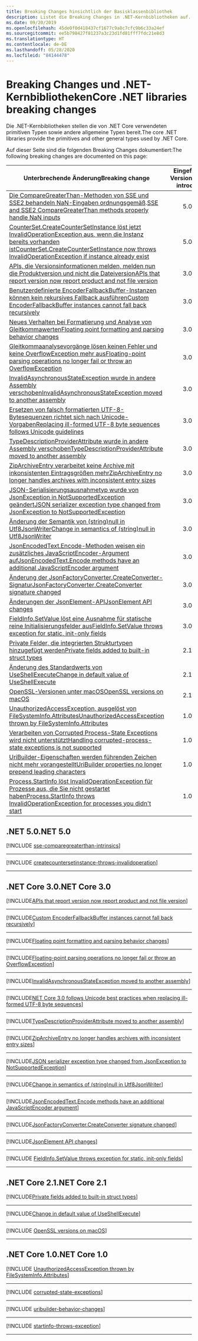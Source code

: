 ```yaml
---
title: Breaking Changes hinsichtlich der Basisklassenbibliothek
description: Listet die Breaking Changes in .NET-Kernbibliotheken auf.
ms.date: 09/20/2019
ms.openlocfilehash: 45de0f0d418437cf1677c9a8c7cfc9b6c33a24ef
ms.sourcegitcommit: ee5b798427f81237a3c23d1fd81fff7fdc21e8d3
ms.translationtype: HT
ms.contentlocale: de-DE
ms.lasthandoff: 05/28/2020
ms.locfileid: "84144478"
---
```

# <a name="core-net-libraries-breaking-changes"></a><span data-ttu-id="8862c-103">Breaking Changes und .NET-Kernbibliotheken</span><span class="sxs-lookup"><span data-stu-id="8862c-103">Core .NET libraries breaking changes</span></span>

<span data-ttu-id="8862c-104">Die .NET-Kernbibliotheken stellen die von .NET Core verwendeten primitiven Typen sowie andere allgemeine Typen bereit.</span><span class="sxs-lookup"><span data-stu-id="8862c-104">The core .NET libraries provide the primitives and other general types used by .NET Core.</span></span>

<span data-ttu-id="8862c-105">Auf dieser Seite sind die folgenden Breaking Changes dokumentiert:</span><span class="sxs-lookup"><span data-stu-id="8862c-105">The following breaking changes are documented on this page:</span></span>

| <span data-ttu-id="8862c-106">Unterbrechende Änderung</span><span class="sxs-lookup"><span data-stu-id="8862c-106">Breaking change</span></span> | <span data-ttu-id="8862c-107">Eingeführt in Version</span><span class="sxs-lookup"><span data-stu-id="8862c-107">Version introduced</span></span> |
| - | :-: |
| <span data-ttu-id="8862c-108">[Die CompareGreaterThan-Methoden von SSE und SSE2 behandeln NaN-Eingaben ordnungsgemäß](#sse-and-sse2-comparegreaterthan-methods-properly-handle-nan-inputs).</span><span class="sxs-lookup"><span data-stu-id="8862c-108">[SSE and SSE2 CompareGreaterThan methods properly handle NaN inputs](#sse-and-sse2-comparegreaterthan-methods-properly-handle-nan-inputs)</span></span> | <span data-ttu-id="8862c-109">5.0</span><span class="sxs-lookup"><span data-stu-id="8862c-109">5.0</span></span> |
| [<span data-ttu-id="8862c-110">CounterSet.CreateCounterSetInstance löst jetzt InvalidOperationException aus, wenn die Instanz bereits vorhanden ist</span><span class="sxs-lookup"><span data-stu-id="8862c-110">CounterSet.CreateCounterSetInstance now throws InvalidOperationException if instance already exist</span></span>](#countersetcreatecountersetinstance-now-throws-invalidoperationexception-if-instance-already-exists) | <span data-ttu-id="8862c-111">5.0</span><span class="sxs-lookup"><span data-stu-id="8862c-111">5.0</span></span> |
| [<span data-ttu-id="8862c-112">APIs, die Versionsinformationen melden, melden nun die Produktversion und nicht die Dateiversion</span><span class="sxs-lookup"><span data-stu-id="8862c-112">APIs that report version now report product and not file version</span></span>](#apis-that-report-version-now-report-product-and-not-file-version) | <span data-ttu-id="8862c-113">3.0</span><span class="sxs-lookup"><span data-stu-id="8862c-113">3.0</span></span> |
| [<span data-ttu-id="8862c-114">Benutzerdefinierte EncoderFallbackBuffer-Instanzen können kein rekursives Fallback ausführen</span><span class="sxs-lookup"><span data-stu-id="8862c-114">Custom EncoderFallbackBuffer instances cannot fall back recursively</span></span>](#custom-encoderfallbackbuffer-instances-cannot-fall-back-recursively) | <span data-ttu-id="8862c-115">3.0</span><span class="sxs-lookup"><span data-stu-id="8862c-115">3.0</span></span> |
| [<span data-ttu-id="8862c-116">Neues Verhalten bei Formatierung und Analyse von Gleitkommawerten</span><span class="sxs-lookup"><span data-stu-id="8862c-116">Floating point formatting and parsing behavior changes</span></span>](#floating-point-formatting-and-parsing-behavior-changed) | <span data-ttu-id="8862c-117">3.0</span><span class="sxs-lookup"><span data-stu-id="8862c-117">3.0</span></span> |
| [<span data-ttu-id="8862c-118">Gleitkommaanalysevorgänge lösen keinen Fehler und keine OverflowException mehr aus</span><span class="sxs-lookup"><span data-stu-id="8862c-118">Floating-point parsing operations no longer fail or throw an OverflowException</span></span>](#floating-point-parsing-operations-no-longer-fail-or-throw-an-overflowexception) | <span data-ttu-id="8862c-119">3.0</span><span class="sxs-lookup"><span data-stu-id="8862c-119">3.0</span></span> |
| [<span data-ttu-id="8862c-120">InvalidAsynchronousStateException wurde in andere Assembly verschoben</span><span class="sxs-lookup"><span data-stu-id="8862c-120">InvalidAsynchronousStateException moved to another assembly</span></span>](#invalidasynchronousstateexception-moved-to-another-assembly) | <span data-ttu-id="8862c-121">3.0</span><span class="sxs-lookup"><span data-stu-id="8862c-121">3.0</span></span> |
| [<span data-ttu-id="8862c-122">Ersetzen von falsch formatierten UTF-8-Bytesequenzen richtet sich nach Unicode-Vorgaben</span><span class="sxs-lookup"><span data-stu-id="8862c-122">Replacing ill-formed UTF-8 byte sequences follows Unicode guidelines</span></span>](#replacing-ill-formed-utf-8-byte-sequences-follows-unicode-guidelines) | <span data-ttu-id="8862c-123">3.0</span><span class="sxs-lookup"><span data-stu-id="8862c-123">3.0</span></span> |
| [<span data-ttu-id="8862c-124">TypeDescriptionProviderAttribute wurde in andere Assembly verschoben</span><span class="sxs-lookup"><span data-stu-id="8862c-124">TypeDescriptionProviderAttribute moved to another assembly</span></span>](#typedescriptionproviderattribute-moved-to-another-assembly) | <span data-ttu-id="8862c-125">3.0</span><span class="sxs-lookup"><span data-stu-id="8862c-125">3.0</span></span> |
| [<span data-ttu-id="8862c-126">ZipArchiveEntry verarbeitet keine Archive mit inkonsistenten Eintragsgrößen mehr</span><span class="sxs-lookup"><span data-stu-id="8862c-126">ZipArchiveEntry no longer handles archives with inconsistent entry sizes</span></span>](#ziparchiveentry-no-longer-handles-archives-with-inconsistent-entry-sizes) | <span data-ttu-id="8862c-127">3.0</span><span class="sxs-lookup"><span data-stu-id="8862c-127">3.0</span></span> |
| [<span data-ttu-id="8862c-128">JSON-Serialisierungsausnahmetyp wurde von JsonException in NotSupportedException geändert</span><span class="sxs-lookup"><span data-stu-id="8862c-128">JSON serializer exception type changed from JsonException to NotSupportedException</span></span>](#json-serializer-exception-type-changed-from-jsonexception-to-notsupportedexception) | <span data-ttu-id="8862c-129">3.0</span><span class="sxs-lookup"><span data-stu-id="8862c-129">3.0</span></span> |
| [<span data-ttu-id="8862c-130">Änderung der Semantik von (string)null in Utf8JsonWriter</span><span class="sxs-lookup"><span data-stu-id="8862c-130">Change in semantics of (string)null in Utf8JsonWriter</span></span>](#change-in-semantics-of-stringnull-in-utf8jsonwriter) | <span data-ttu-id="8862c-131">3.0</span><span class="sxs-lookup"><span data-stu-id="8862c-131">3.0</span></span> |
| [<span data-ttu-id="8862c-132">JsonEncodedText.Encode-Methoden weisen ein zusätzliches JavaScriptEncoder-Argument auf</span><span class="sxs-lookup"><span data-stu-id="8862c-132">JsonEncodedText.Encode methods have an additional JavaScriptEncoder argument</span></span>](#jsonencodedtextencode-methods-have-an-additional-javascriptencoder-argument) | <span data-ttu-id="8862c-133">3.0</span><span class="sxs-lookup"><span data-stu-id="8862c-133">3.0</span></span> |
| [<span data-ttu-id="8862c-134">Änderung der JsonFactoryConverter.CreateConverter-Signatur</span><span class="sxs-lookup"><span data-stu-id="8862c-134">JsonFactoryConverter.CreateConverter signature changed</span></span>](#jsonfactoryconvertercreateconverter-signature-changed) | <span data-ttu-id="8862c-135">3.0</span><span class="sxs-lookup"><span data-stu-id="8862c-135">3.0</span></span> |
| [<span data-ttu-id="8862c-136">Änderungen der JsonElement-API</span><span class="sxs-lookup"><span data-stu-id="8862c-136">JsonElement API changes</span></span>](#jsonelement-api-changes) | <span data-ttu-id="8862c-137">3.0</span><span class="sxs-lookup"><span data-stu-id="8862c-137">3.0</span></span> |
| [<span data-ttu-id="8862c-138">FieldInfo.SetValue löst eine Ausnahme für statische reine Initialisierungsfelder aus</span><span class="sxs-lookup"><span data-stu-id="8862c-138">FieldInfo.SetValue throws exception for static, init-only fields</span></span>](#fieldinfosetvalue-throws-exception-for-static-init-only-fields) | <span data-ttu-id="8862c-139">3.0</span><span class="sxs-lookup"><span data-stu-id="8862c-139">3.0</span></span> |
| [<span data-ttu-id="8862c-140">Private Felder, die integrierten Strukturtypen hinzugefügt werden</span><span class="sxs-lookup"><span data-stu-id="8862c-140">Private fields added to built-in struct types</span></span>](#private-fields-added-to-built-in-struct-types) | <span data-ttu-id="8862c-141">2.1</span><span class="sxs-lookup"><span data-stu-id="8862c-141">2.1</span></span> |
| [<span data-ttu-id="8862c-142">Änderung des Standardwerts von UseShellExecute</span><span class="sxs-lookup"><span data-stu-id="8862c-142">Change in default value of UseShellExecute</span></span>](#change-in-default-value-of-useshellexecute) | <span data-ttu-id="8862c-143">2.1</span><span class="sxs-lookup"><span data-stu-id="8862c-143">2.1</span></span> |
| [<span data-ttu-id="8862c-144">OpenSSL-Versionen unter macOS</span><span class="sxs-lookup"><span data-stu-id="8862c-144">OpenSSL versions on macOS</span></span>](#openssl-versions-on-macos) | <span data-ttu-id="8862c-145">2.1</span><span class="sxs-lookup"><span data-stu-id="8862c-145">2.1</span></span> |
| [<span data-ttu-id="8862c-146">UnauthorizedAccessException, ausgelöst von FileSystemInfo.Attributes</span><span class="sxs-lookup"><span data-stu-id="8862c-146">UnauthorizedAccessException thrown by FileSystemInfo.Attributes</span></span>](#unauthorizedaccessexception-thrown-by-filesysteminfoattributes) | <span data-ttu-id="8862c-147">1.0</span><span class="sxs-lookup"><span data-stu-id="8862c-147">1.0</span></span> |
| [<span data-ttu-id="8862c-148">Verarbeiten von Corrupted Process-State Exceptions wird nicht unterstützt</span><span class="sxs-lookup"><span data-stu-id="8862c-148">Handling corrupted-process-state exceptions is not supported</span></span>](#handling-corrupted-state-exceptions-is-not-supported) | <span data-ttu-id="8862c-149">1.0</span><span class="sxs-lookup"><span data-stu-id="8862c-149">1.0</span></span> |
| [<span data-ttu-id="8862c-150">UriBuilder-Eigenschaften werden führenden Zeichen nicht mehr vorangestellt</span><span class="sxs-lookup"><span data-stu-id="8862c-150">UriBuilder properties no longer prepend leading characters</span></span>](#uribuilder-properties-no-longer-prepend-leading-characters) | <span data-ttu-id="8862c-151">1.0</span><span class="sxs-lookup"><span data-stu-id="8862c-151">1.0</span></span> |
| [<span data-ttu-id="8862c-152">Process.StartInfo löst InvalidOperationException für Prozesse aus, die Sie nicht gestartet haben</span><span class="sxs-lookup"><span data-stu-id="8862c-152">Process.StartInfo throws InvalidOperationException for processes you didn't start</span></span>](#processstartinfo-throws-invalidoperationexception-for-processes-you-didnt-start) | <span data-ttu-id="8862c-153">1.0</span><span class="sxs-lookup"><span data-stu-id="8862c-153">1.0</span></span> |

## <a name="net-50"></a><span data-ttu-id="8862c-154">.NET 5.0</span><span class="sxs-lookup"><span data-stu-id="8862c-154">.NET 5.0</span></span>

[!INCLUDE [sse-comparegreaterthan-intrinsics](../../../includes/core-changes/corefx/5.0/sse-comparegreaterthan-intrinsics.md)]

***

[!INCLUDE [createcountersetinstance-throws-invalidoperation](../../../includes/core-changes/corefx/5.0/createcountersetinstance-throws-invalidoperation.md)]

***

## <a name="net-core-30"></a><span data-ttu-id="8862c-155">.NET Core 3.0</span><span class="sxs-lookup"><span data-stu-id="8862c-155">.NET Core 3.0</span></span>

[!INCLUDE[APIs that report version now report product and not file version](~/includes/core-changes/corefx/3.0/version-information-changes.md)]

***

[!INCLUDE[Custom EncoderFallbackBuffer instances cannot fall back recursively](~/includes/core-changes/corefx/3.0/custom-encoderfallbackbuffer-cannot-be-recursive.md)]

***

[!INCLUDE[Floating point formatting and parsing behavior changes](~/includes/core-changes/corefx/3.0/floating-point-changes.md)]

***

[!INCLUDE[Floating-point parsing operations no longer fail or throw an OverflowException](~/includes/core-changes/corefx/3.0/floating-point-parsing-does-not-overflow.md)]

***

[!INCLUDE[InvalidAsynchronousStateException moved to another assembly](~/includes/core-changes/corefx/3.0/move-invalidasynchronousstateexception.md)]

***

[!INCLUDE[NET Core 3.0 follows Unicode best practices when replacing ill-formed UTF-8 byte sequences](~/includes/core-changes/corefx/3.0/net-core-3-0-follows-unicode-utf8-best-practices.md)]

***

[!INCLUDE[TypeDescriptionProviderAttribute moved to another assembly](~/includes/core-changes/corefx/3.0/move-typedescriptionproviderattribute.md)]

***

[!INCLUDE[ZipArchiveEntry no longer handles archives with inconsistent entry sizes](~/includes/core-changes/corefx/3.0/ziparchiveentry-and-inconsistent-entry-sizes.md)]

***

[!INCLUDE[JSON serializer exception type changed from JsonException to NotSupportedException](~/includes/core-changes/corefx/3.0/serializer-throws-notsupportedexception.md)]

***

[!INCLUDE[Change in semantics of (string)null in Utf8JsonWriter](~/includes/core-changes/corefx/3.0/change-in-null-in-utf8jsonwriter.md)]

***

[!INCLUDE[JsonEncodedText.Encode methods have an additional JavaScriptEncoder argument](~/includes/core-changes/corefx/3.0/jsonencodedtext-encode-has-additional-argument.md)]

***

[!INCLUDE[JsonFactoryConverter.CreateConverter signature changed](~/includes/core-changes/corefx/3.0/jsonfactoryconverter-createconverter.md)]

***

[!INCLUDE[JsonElement API changes](~/includes/core-changes/corefx/3.0/jsonelement-api-changes.md)]

***

[!INCLUDE [FieldInfo.SetValue throws exception for static, init-only fields](~/includes/core-changes/corefx/3.0/fieldinfo-setvalue-exception.md)]

***

## <a name="net-core-21"></a><span data-ttu-id="8862c-156">.NET Core 2.1</span><span class="sxs-lookup"><span data-stu-id="8862c-156">.NET Core 2.1</span></span>

[!INCLUDE[Private fields added to built-in struct types](~/includes/core-changes/corefx/2.1/instantiate-struct.md)]

***

[!INCLUDE[Change in default value of UseShellExecute](~/includes/core-changes/corefx/2.1/process-start-changes.md)]

***

[!INCLUDE [OpenSSL versions on macOS](../../../includes/core-changes/corefx/openssl-dependencies-macos.md)]

***

## <a name="net-core-10"></a><span data-ttu-id="8862c-157">.NET Core 1.0</span><span class="sxs-lookup"><span data-stu-id="8862c-157">.NET Core 1.0</span></span>

[!INCLUDE [UnauthorizedAccessException thrown by FileSystemInfo.Attributes](~/includes/core-changes/corefx/1.0/filesysteminfo-attributes-exceptions.md)]

***

[!INCLUDE [corrupted-state-exceptions](~/includes/core-changes/corefx/1.0/corrupted-state-exceptions.md)]

***

[!INCLUDE [uribuilder-behavior-changes](../../../includes/core-changes/corefx/1.0/uribuilder-behavior-changes.md)]

***

[!INCLUDE [startinfo-throws-exception](../../../includes/core-changes/corefx/1.0/startinfo-throws-exception.md)]

***
